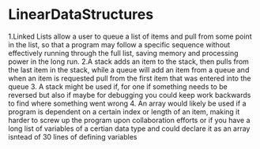 # LinearDataStructures
1.Linked Lists allow a user to queue a list of items and pull from some point in the list, so that a program may follow a specific sequence without
effectively running through the full list, saving memory and processing power in the long run.
2.A stack adds an item to the stack, then pulls from the last item in the stack, while a queue will add an item from a queue and when an item is
requested pull from the first item that was entered into the queue
3. A stack might be used if, for one if something needs to be reversed but also if maybe for debugging you could keep work backwards to find where something went wrong
4. An array would likely be used if a program is dependent on a certain index or length of an item, making it harder to screw up the program upon collaboration efforts
or if you have a long list of variables of a certian data type and could declare it as an array isntead of 30 lines of defining variables

